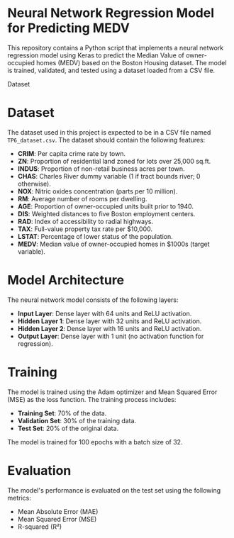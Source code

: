 # Neural Network Regression Model for Predicting MEDV

This repository contains a Python script that implements a neural network regression model using Keras to predict the Median Value of owner-occupied homes (MEDV) based on the Boston Housing dataset. The model is trained, validated, and tested using a dataset loaded from a CSV file.

Dataset
# Dataset
The dataset used in this project is expected to be in a CSV file named `TP6_dataset.csv`. The dataset should contain the following features:

- **CRIM**: Per capita crime rate by town.
- **ZN**: Proportion of residential land zoned for lots over 25,000 sq.ft.
- **INDUS**: Proportion of non-retail business acres per town.
- **CHAS**: Charles River dummy variable (1 if tract bounds river; 0 otherwise).
- **NOX**: Nitric oxides concentration (parts per 10 million).
- **RM**: Average number of rooms per dwelling.
- **AGE**: Proportion of owner-occupied units built prior to 1940.
- **DIS**: Weighted distances to five Boston employment centers.
- **RAD**: Index of accessibility to radial highways.
- **TAX**: Full-value property tax rate per $10,000.
- **LSTAT**: Percentage of lower status of the population.
- **MEDV**: Median value of owner-occupied homes in $1000s (target variable).

# Model Architecture
The neural network model consists of the following layers:

- **Input Layer**: Dense layer with 64 units and ReLU activation.
- **Hidden Layer 1**: Dense layer with 32 units and ReLU activation.
- **Hidden Layer 2**: Dense layer with 16 units and ReLU activation.
- **Output Layer**: Dense layer with 1 unit (no activation function for regression).

# Training
The model is trained using the Adam optimizer and Mean Squared Error (MSE) as the loss function. The training process includes:

- **Training Set**: 70% of the data.
- **Validation Set**: 30% of the training data.
- **Test Set**: 20% of the original data.

The model is trained for 100 epochs with a batch size of 32.

# Evaluation
The model's performance is evaluated on the test set using the following metrics:

- Mean Absolute Error (MAE)
- Mean Squared Error (MSE)
- R-squared (R²)
